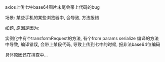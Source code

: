 axios上传七牛base64图片末尾会带上代码的bug

场景: 某些手机的某些浏览器中, 会导致, 方法报错

如题, 原因是因为:

实例化中有个transformRequest的方法, 有个from params serialize 编译的方法中导致, 编译错误, 会带上某段代码,
导致上传到七牛的时候, 报非法base64位编码

具体原因还在排查中...